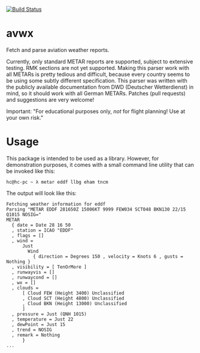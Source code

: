 [![Build Status](https://travis-ci.org/hce/avutils.svg?branch=master)](https://travis-ci.org/hce/avutils)

avwx
====

Fetch and parse aviation weather reports.

Currently, only standard METAR reports are supported, subject to extensive
testing. RMK sections are not yet supported. Making this parser work with all METARs is pretty tedious and difficult,
because every country seems to be using some subtly different specification.
This parser was written with the publicly available documentation from
DWD (Deutscher Wetterdienst) in mind, so it should work with all German
METARs. Patches (pull requests) and suggestions are very welcome!

Important: "For educational purposes only, *not* for flight planning! Use at
your own risk."

# Usage

This package is intended to be used as a library. However, for demonstration purposes,
it comes with a small command line utility that can be invoked like this:

    hc@hc-pc ~ λ metar eddf llbg eham tncm

The output will look like this:

    Fetching weather information for eddf
    Parsing "METAR EDDF 281650Z 15006KT 9999 FEW034 SCT048 BKN130 22/15 Q1015 NOSIG="
    METAR
      { date = Date 28 16 50
      , station = ICAO "EDDF"
      , flags = []
      , wind =
          Just
            Wind
              { direction = Degrees 150 , velocity = Knots 6 , gusts = Nothing }
      , visibility = [ TenOrMore ]
      , runwayvis = []
      , runwaycond = []
      , wx = []
      , clouds =
          [ Cloud FEW (Height 3400) Unclassified
          , Cloud SCT (Height 4800) Unclassified
          , Cloud BKN (Height 13000) Unclassified
          ]
      , pressure = Just (QNH 1015)
      , temperature = Just 22
      , dewPoint = Just 15
      , trend = NOSIG
      , remark = Nothing
          }
    ...
